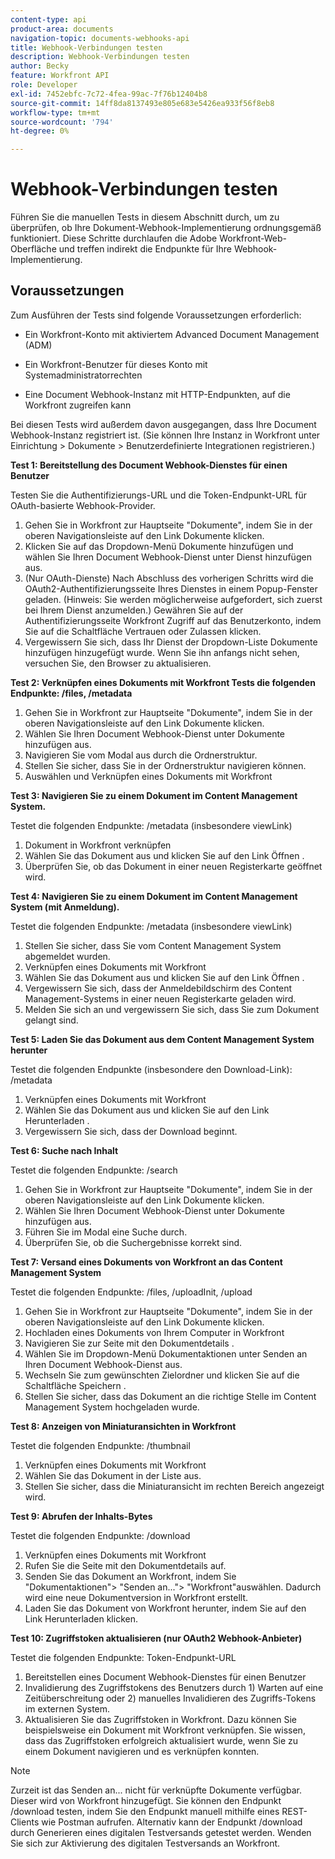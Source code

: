 ```yaml
---
content-type: api
product-area: documents
navigation-topic: documents-webhooks-api
title: Webhook-Verbindungen testen
description: Webhook-Verbindungen testen
author: Becky
feature: Workfront API
role: Developer
exl-id: 7452ebfc-7c72-4fea-99ac-7f76b12404b8
source-git-commit: 14ff8da8137493e805e683e5426ea933f56f8eb8
workflow-type: tm+mt
source-wordcount: '794'
ht-degree: 0%

---
```



# Webhook-Verbindungen testen

Führen Sie die manuellen Tests in diesem Abschnitt durch, um zu überprüfen, ob Ihre Dokument-Webhook-Implementierung ordnungsgemäß funktioniert. Diese Schritte durchlaufen die Adobe Workfront-Web-Oberfläche und treffen indirekt die Endpunkte für Ihre Webhook-Implementierung.

## Voraussetzungen

Zum Ausführen der Tests sind folgende Voraussetzungen erforderlich:

* Ein Workfront-Konto mit aktiviertem Advanced Document Management (ADM)

* Ein Workfront-Benutzer für dieses Konto mit Systemadministratorrechten

* Eine Document Webhook-Instanz mit HTTP-Endpunkten, auf die Workfront zugreifen kann

Bei diesen Tests wird außerdem davon ausgegangen, dass Ihre Document Webhook-Instanz registriert ist. (Sie können Ihre Instanz in Workfront unter Einrichtung > Dokumente > Benutzerdefinierte Integrationen registrieren.)

**Test 1: Bereitstellung des Document Webhook-Dienstes für einen Benutzer**

Testen Sie die Authentifizierungs-URL und die Token-Endpunkt-URL für OAuth-basierte Webhook-Provider.

1. Gehen Sie in Workfront zur Hauptseite &quot;Dokumente&quot;, indem Sie in der oberen Navigationsleiste auf den Link Dokumente klicken.
1. Klicken Sie auf das Dropdown-Menü Dokumente hinzufügen und wählen Sie Ihren Document Webhook-Dienst unter Dienst hinzufügen aus.
1. (Nur OAuth-Dienste) Nach Abschluss des vorherigen Schritts wird die OAuth2-Authentifizierungsseite Ihres Dienstes in einem Popup-Fenster geladen. (Hinweis: Sie werden möglicherweise aufgefordert, sich zuerst bei Ihrem Dienst anzumelden.) Gewähren Sie auf der Authentifizierungsseite Workfront Zugriff auf das Benutzerkonto, indem Sie auf die Schaltfläche Vertrauen oder Zulassen klicken.
1. Vergewissern Sie sich, dass Ihr Dienst der Dropdown-Liste Dokumente hinzufügen hinzugefügt wurde. Wenn Sie ihn anfangs nicht sehen, versuchen Sie, den Browser zu aktualisieren.

**Test 2: Verknüpfen eines Dokuments mit Workfront Tests die folgenden Endpunkte: /files, /metadata**

1. Gehen Sie in Workfront zur Hauptseite &quot;Dokumente&quot;, indem Sie in der oberen Navigationsleiste auf den Link Dokumente klicken.
1. Wählen Sie Ihren Document Webhook-Dienst unter Dokumente hinzufügen aus.
1. Navigieren Sie vom Modal aus durch die Ordnerstruktur.
1. Stellen Sie sicher, dass Sie in der Ordnerstruktur navigieren können.
1. Auswählen und Verknüpfen eines Dokuments mit Workfront

**Test 3: Navigieren Sie zu einem Dokument im Content Management System.**

Testet die folgenden Endpunkte: /metadata (insbesondere viewLink)

1. Dokument in Workfront verknüpfen
1. Wählen Sie das Dokument aus und klicken Sie auf den Link Öffnen .
1. Überprüfen Sie, ob das Dokument in einer neuen Registerkarte geöffnet wird.

**Test 4: Navigieren Sie zu einem Dokument im Content Management System (mit Anmeldung).**

Testet die folgenden Endpunkte: /metadata (insbesondere viewLink)

1. Stellen Sie sicher, dass Sie vom Content Management System abgemeldet wurden.
1. Verknüpfen eines Dokuments mit Workfront
1. Wählen Sie das Dokument aus und klicken Sie auf den Link Öffnen .
1. Vergewissern Sie sich, dass der Anmeldebildschirm des Content Management-Systems in einer neuen Registerkarte geladen wird.
1. Melden Sie sich an und vergewissern Sie sich, dass Sie zum Dokument gelangt sind.

**Test 5: Laden Sie das Dokument aus dem Content Management System herunter**

Testet die folgenden Endpunkte (insbesondere den Download-Link): /metadata 

1. Verknüpfen eines Dokuments mit Workfront
1. Wählen Sie das Dokument aus und klicken Sie auf den Link Herunterladen .
1. Vergewissern Sie sich, dass der Download beginnt.

**Test 6: Suche nach Inhalt**

Testet die folgenden Endpunkte: /search

1. Gehen Sie in Workfront zur Hauptseite &quot;Dokumente&quot;, indem Sie in der oberen Navigationsleiste auf den Link Dokumente klicken.
1. Wählen Sie Ihren Document Webhook-Dienst unter Dokumente hinzufügen aus.
1. Führen Sie im Modal eine Suche durch.
1. Überprüfen Sie, ob die Suchergebnisse korrekt sind.

**Test 7: Versand eines Dokuments von Workfront an das Content Management System**

Testet die folgenden Endpunkte: /files, /uploadInit, /upload

1. Gehen Sie in Workfront zur Hauptseite &quot;Dokumente&quot;, indem Sie in der oberen Navigationsleiste auf den Link Dokumente klicken.
1. Hochladen eines Dokuments von Ihrem Computer in Workfront
1. Navigieren Sie zur Seite mit den Dokumentdetails .
1. Wählen Sie im Dropdown-Menü Dokumentaktionen unter Senden an Ihren Document Webhook-Dienst aus.
1. Wechseln Sie zum gewünschten Zielordner und klicken Sie auf die Schaltfläche Speichern .
1. Stellen Sie sicher, dass das Dokument an die richtige Stelle im Content Management System hochgeladen wurde.

**Test 8: Anzeigen von Miniaturansichten in Workfront**

Testet die folgenden Endpunkte: /thumbnail

1. Verknüpfen eines Dokuments mit Workfront
1. Wählen Sie das Dokument in der Liste aus.
1. Stellen Sie sicher, dass die Miniaturansicht im rechten Bereich angezeigt wird.

**Test 9: Abrufen der Inhalts-Bytes**

Testet die folgenden Endpunkte: /download

1. Verknüpfen eines Dokuments mit Workfront
1. Rufen Sie die Seite mit den Dokumentdetails auf.
1. Senden Sie das Dokument an Workfront, indem Sie &quot;Dokumentaktionen&quot;> &quot;Senden an...&quot;> &quot;Workfront&quot;auswählen. Dadurch wird eine neue Dokumentversion in Workfront erstellt.
1. Laden Sie das Dokument von Workfront herunter, indem Sie auf den Link Herunterladen klicken.

**Test 10: Zugriffstoken aktualisieren (nur OAuth2 Webhook-Anbieter)**

Testet die folgenden Endpunkte: Token-Endpunkt-URL

1. Bereitstellen eines Document Webhook-Dienstes für einen Benutzer
1. Invalidierung des Zugriffstokens des Benutzers durch 1) Warten auf eine Zeitüberschreitung oder 2) manuelles Invalidieren des Zugriffs-Tokens im externen System.
1. Aktualisieren Sie das Zugriffstoken in Workfront. Dazu können Sie beispielsweise ein Dokument mit Workfront verknüpfen. Sie wissen, dass das Zugriffstoken erfolgreich aktualisiert wurde, wenn Sie zu einem Dokument navigieren und es verknüpfen konnten.

>[!NOTE]
>
>Zurzeit ist das Senden an... nicht für verknüpfte Dokumente verfügbar. Dieser wird von Workfront hinzugefügt. Sie können den Endpunkt /download testen, indem Sie den Endpunkt manuell mithilfe eines REST-Clients wie Postman aufrufen. Alternativ kann der Endpunkt /download durch Generieren eines digitalen Testversands getestet werden. Wenden Sie sich zur Aktivierung des digitalen Testversands an Workfront.
